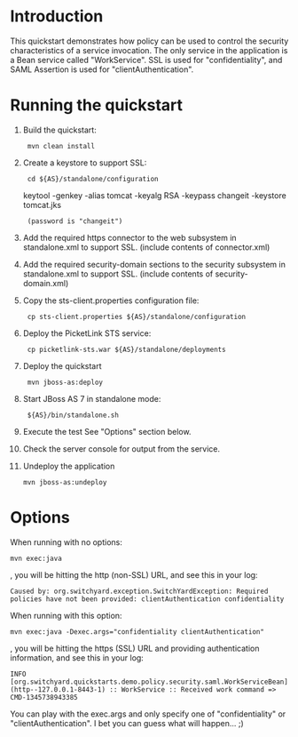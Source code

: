 Introduction
============
This quickstart demonstrates how policy can be used to control the security characteristics of a
service invocation.  The only service in the application is a Bean service called "WorkService".
SSL is used for "confidentiality", and SAML Assertion is used for "clientAuthentication".


Running the quickstart
======================

1. Build the quickstart:

        mvn clean install

2. Create a keystore to support SSL:

        cd ${AS}/standalone/configuration
    keytool -genkey -alias tomcat -keyalg RSA -keypass changeit -keystore tomcat.jks
    
        (password is "changeit")

3. Add the required https connector to the web subsystem in standalone.xml to support SSL. (include contents of connector.xml)
4. Add the required security-domain sections to the security subsystem in standalone.xml to support SSL. (include contents of security-domain.xml)
5. Copy the sts-client.properties configuration file:

        cp sts-client.properties ${AS}/standalone/configuration

6. Deploy the PicketLink STS service:

        cp picketlink-sts.war ${AS}/standalone/deployments

7. Deploy the quickstart

        mvn jboss-as:deploy

8. Start JBoss AS 7 in standalone mode:

        ${AS}/bin/standalone.sh

9. Execute the test
    See "Options" section below.
10. Check the server console for output from the service.
11. Undeploy the application

        mvn jboss-as:undeploy



Options
=======

When running with no options:

    mvn exec:java

, you will be hitting the http (non-SSL) URL, and see this in your log:

    Caused by: org.switchyard.exception.SwitchYardException: Required policies have not been provided: clientAuthentication confidentiality

When running with this option:

    mvn exec:java -Dexec.args="confidentiality clientAuthentication"

, you will be hitting the https (SSL) URL and providing authentication information, and see this in your log:

    INFO  [org.switchyard.quickstarts.demo.policy.security.saml.WorkServiceBean] (http--127.0.0.1-8443-1) :: WorkService :: Received work command => CMD-1345738943385

You can play with the exec.args and only specify one of "confidentiality" or "clientAuthentication". I bet you can guess what will happen... ;)

